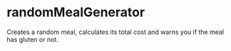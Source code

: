 # randomMealGenerator
Creates a random meal, calculates its total cost and warns you if the meal has gluten or not. 
